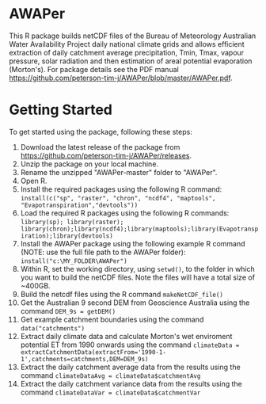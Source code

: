 # AWAPer
This R package builds netCDF files of the Bureau of Meteorology Australian Water Availability Project daily national climate grids and allows efficient extraction of daily catchment average precipitation, Tmin, Tmax, vapour pressure, solar radiation and then estimation of areal potential evaporation (Morton's). For package details see the PDF manual https://github.com/peterson-tim-j/AWAPer/blob/master/AWAPer.pdf.

# Getting Started
To get started using the package, following these steps:

1. Download the latest release of the package from https://github.com/peterson-tim-j/AWAPer/releases.
1. Unzip the package on your local machine.
1. Rename the unzipped "AWAPer-master" folder to "AWAPer".
1. Open R. 
1. Install the required packages using the following R command:
`install(c("sp", "raster", "chron", "ncdf4", "maptools", "Evapotranspiration","devtools"))`
1. Load the required R packages using the following R commands: 
`library(sp); library(raster); library(chron);library(ncdf4);library(maptools);library(Evapotranspiration);library(devtools)`
1. Install the AWAPer package using the following example R command (NOTE: use the full file path to the AWAPer folder): `install("c:\MY_FOLDER\AWAPer")`
1. Within R, set the working directory, using `setwd()`, to the folder in which you want to build the netCDF files. Note the files will have a total size of ~400GB.
1. Build the netcdf files using the R command `makeNetCDF_file()`
1. Get the Australian 9 second DEM from Geoscience Australia using the command `DEM_9s = getDEM()`
1. Get example catchment boundaries using the command `data("catchments")`
1. Extract daily climate data and calculate Morton's wet enviroment potential ET from 1990 onwards using the command `climateData = extractCatchmentData(extractFrom='1990-1-1',catchments=catchments,DEM=DEM_9s)`
1. Extract the daily catchment average data from the results using the command `climateDataAvg = climateData$catchmentAvg`
1. Extract the daily catchment variance data from the results using the command `climateDataVar = climateData$catchmentVar`
